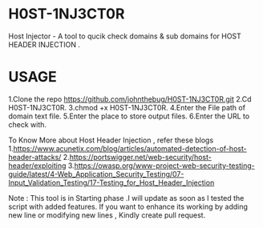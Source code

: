 # H0ST-1NJ3CT0R
Host Injector - A tool to qucik check domains &amp; sub domains for HOST HEADER INJECTION .

# USAGE
1.Clone the repo https://github.com/johnthebug/H0ST-1NJ3CT0R.git
2.Cd H0ST-1NJ3CT0R.
3.chmod +x H0ST-1NJ3CT0R. 
4.Enter the File path of domain text file.
5.Enter the place to store output files.
6.Enter the URL to check with.

To Know More about Host Header Injection , refer these blogs
1.https://www.acunetix.com/blog/articles/automated-detection-of-host-header-attacks/
2.https://portswigger.net/web-security/host-header/exploiting
3.https://owasp.org/www-project-web-security-testing-guide/latest/4-Web_Application_Security_Testing/07-Input_Validation_Testing/17-Testing_for_Host_Header_Injection

Note :
This tool is in Starting phase .I will update as soon as I tested the script with added features. 
If you want to enhance its working by adding new line or modifying new lines , Kindly create pull request. 
